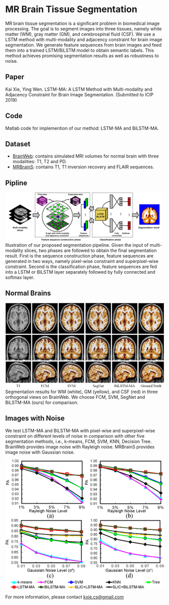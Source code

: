 # MR Brain Tissue Segmentation

MR brain tissue segmentation is a significant problem in biomedical image processing. The goal is to segment images into three tissues, namely white matter (WM), gray matter (GM), and cerebrospinal fluid (CSF). We use a LSTM method with multi-modality and adjacency constraint for brain image segmentation. We generate feature sequences from brain images and feed them into a trained LSTM/BiLSTM model to obtain semantic labels. This method achieves promising segmentation results as well as robustness to noise. 

## Paper
Kai Xie, Ying Wen. LSTM-MA: A LSTM Method with Multi-modality and Adjacency Constraint for Brain Image Segmentation. (Submitted to ICIP 2019)

## Code
Matlab code for implemention of our method: LSTM-MA and BiLSTM-MA. 

## Dataset
- [BrainWeb](http://brainweb.bic.mni.mcgill.ca/brainweb/): contains simulated MRI volumes for normal brain with three
modalities: T1, T2 and PD.
- [MRBrainS](http://mrbrains13.isi.uu.nl/): contains T1, T1 inversion recovery and FLAIR sequences.

## Pipline
![pipline](figs/fig1.png)
Illustration of our proposed segmentation pipeline. Given the input of multi-modality slices, two phases are followed to obtain the final segmentation result. First is the sequence construction phase, feature sequences are generated in two ways, namely pixel-wise constraint and superpixel-wise constraint. Second is the classification phase, feature sequences are fed into a LSTM or BiLSTM layer separately followed by fully connected and softmax layer.

## Normal Brains
![pipline](figs/fig3.png)
Segmentation results for WM (white), GM (yellow), and CSF (red) in three orthogonal views on BrainWeb. We choose FCM, SVM, SegNet and BiLSTM-MA (ours) for comparison.

## Images with Noise
We test LSTM-MA and BiLSTM-MA with pixel-wise and superpixel-wise constraint on different levels of noise in comparison with other five segmentation methods, i.e., k-means, FCM, SVM, KNN, Decision Tree. BrainWeb provides image noise with Rayleigh noise. MRBrainS provides image noise with Gaussian noise.

<img src="figs/fig2.png" width="700"/>

For more information, please contact [kxie.cs@gmail.com](mailto:kxie.cs@gmail.com)
